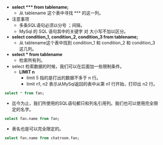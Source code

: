 - **select *** from tablename;**
	- 从 tablename 这个表中寻找 *** 的这一列。
- 注意事项
	- 多条SQL语句必须以分号 ；间隔，
	- MySql 的 SQL 语句其中的关键字 对 大小写不加以区分。 
- **select condition_1, condition_2, condition_3 from tablename;**
	- 从 tablename这个表中找到 condition_1 和 condition_2 和 condition_3 这几列。
- **select * from tablename**
	- 检索所有列。
- select 检索数据的时候，我们可以在后面加一些限制条件。
	- **LIMIT n**
		- limit 5 指的是打出的数据不多于 n 行。  
		-  limit n1, n2 表示从MySql返回的表中从第 n1 行开始，打印出 n2 行。
```sql
select * from fan;
```
- 迄今为止，我们所使用的SQL语句都只和列名引用列。我们也可以使用完全限定的名字。
```sql
select fan.name from fan;
```
- 表名也是可以完全限定的。
```sql
select fan.name from chatroom.fan;
```